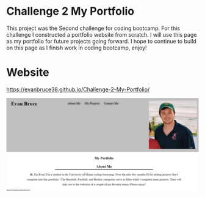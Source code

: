 # Challenge 2 My Portfolio
This project was the Second challenge for coding bootcamp. For this challenge I constructed a portfolio website from scratch. I will use this page as my portfolio for future projects going forward. I hope to continue to build on this page as I finish work in coding bootcamp, enjoy!

# Website
https://evanbruce38.github.io/Challenge-2-My-Portfolio/

![plot](/assets/images/challenge-2-my-portfolio-screenshot.png)